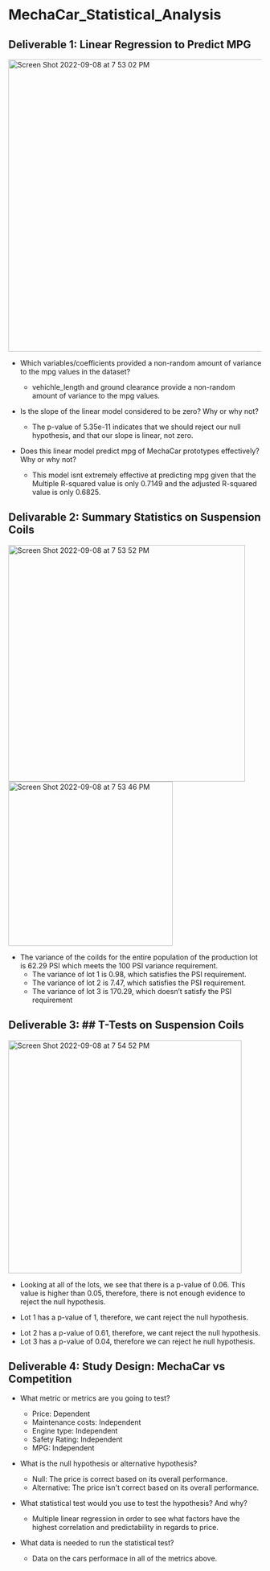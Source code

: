 # MechaCar_Statistical_Analysis

## Deliverable 1: Linear Regression to Predict MPG

<img width="582" alt="Screen Shot 2022-09-08 at 7 53 02 PM" src="https://user-images.githubusercontent.com/104036750/190028459-e3080efb-4583-45ff-aa5a-c35326e68280.png">

* Which variables/coefficients provided a non-random amount of variance to the mpg values in the dataset?
  * vehichle_length and ground clearance provide a non-random amount of variance to the mpg values.
  
* Is the slope of the linear model considered to be zero? Why or why not?
  * The p-value of 5.35e-11 indicates that we should reject our null hypothesis, and that our slope is linear, not zero.
  
* Does this linear model predict mpg of MechaCar prototypes effectively? Why or why not?
  * This model isnt extremely effective at predicting mpg given that the Multiple R-squared value is only 0.7149 and the adjusted R-squared value is only 0.6825. 
  
## Delivarable 2: Summary Statistics on Suspension Coils

<img width="471" alt="Screen Shot 2022-09-08 at 7 53 52 PM" src="https://user-images.githubusercontent.com/104036750/190029240-c50e33eb-b934-4289-860e-11d0b1c7c5ee.png">

<img width="327" alt="Screen Shot 2022-09-08 at 7 53 46 PM" src="https://user-images.githubusercontent.com/104036750/190029248-12c38843-a0fd-4322-9471-8581f8a8c353.png">

* The variance of the coilds for the entire population of the production lot is 62.29 PSI which meets the 100 PSI variance requirement. 
  * The variance of lot 1 is 0.98, which satisfies the PSI requirement. 
  * The variance of lot 2 is 7.47, which satisfies the PSI requirement. 
  * The variance of lot 3 is 170.29, which doesn’t satisfy the PSI requirement 
  
## Deliverable 3: ## T-Tests on Suspension Coils

<img width="464" alt="Screen Shot 2022-09-08 at 7 54 52 PM" src="https://user-images.githubusercontent.com/104036750/190029735-d474c29a-25a7-4a47-8216-f3dabe39c462.png">

* Looking at all of the lots, we see that there is a p-value of 0.06. This value is higher than 0.05, therefore, there is not enough evidence to reject the null hypothesis.
+ Lot 1 has a p-value of 1, therefore, we cant reject the null hypothesis.
* Lot 2 has a p-value of 0.61, therefore, we cant reject the null hypothesis.
* Lot 3 has a p-value of 0.04, therefore we can reject he null hypothesis.

## Deliverable 4: Study Design: MechaCar vs Competition

* What metric or metrics are you going to test?
  * Price: Dependent
  * Maintenance costs: Independent
  * Engine type: Independent
  * Safety Rating: Independent
  * MPG: Independent
  
* What is the null hypothesis or alternative hypothesis?
  * Null: The price is correct based on its overall performance.
  * Alternative: The price isn't correct based on its overall performance.
  
* What statistical test would you use to test the hypothesis? And why?
  * Multiple linear regression in order to see what factors have the highest correlation and predictability in regards to price.
  
* What data is needed to run the statistical test?
  * Data on the cars performace in all of the metrics above.
